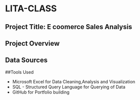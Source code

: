 # LITA-CLASS

## Project Title: E coomerce Sales Analysis

## Project Overview

## Data Sources

##Tools Used
- Microsoft Excel for Data Cleaning,Analysis and Visualization
- SQL - Structured Query Language for Querying of Data
- GitHub for Portfolio building
